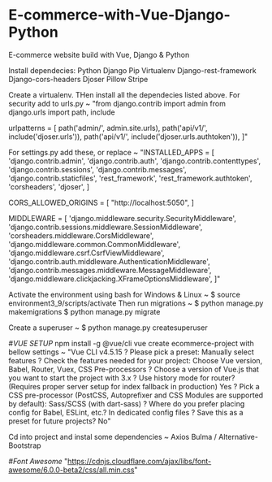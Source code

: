 # E-commerce-with-Vue-Django-Python

E-commerce website build with Vue, Django &amp; Python

Install dependecies:
Python
Django
Pip
Virtualenv
Django-rest-framework
Django-cors-headers
Djoser
Pillow
Stripe

Create a virtualenv. THen install all the dependecies listed above.
For security add to urls.py ~
"from django.contrib import admin
from django.urls import path, include

urlpatterns = [
path('admin/', admin.site.urls),
path('api/v1/', include('djoser.urls')),
path('api/v1/', include('djoser.urls.authtoken')),
]"

For settings.py add these, or replace ~
"INSTALLED_APPS = [
'django.contrib.admin',
'django.contrib.auth',
'django.contrib.contenttypes',
'django.contrib.sessions',
'django.contrib.messages',
'django.contrib.staticfiles',
'rest_framework',
'rest_framework.authtoken',
'corsheaders',
'djoser',
]

CORS_ALLOWED_ORIGINS = [
"http://localhost:5050",
]

MIDDLEWARE = [
'django.middleware.security.SecurityMiddleware',
'django.contrib.sessions.middleware.SessionMiddleware',
'corsheaders.middleware.CorsMiddleware',
'django.middleware.common.CommonMiddleware',
'django.middleware.csrf.CsrfViewMiddleware',
'django.contrib.auth.middleware.AuthenticationMiddleware',
'django.contrib.messages.middleware.MessageMiddleware',
'django.middleware.clickjacking.XFrameOptionsMiddleware',
]"

Activate the environment using bash for Windows & Linux ~
$ source environment3_9/scripts/activate
Then run migrations ~
$ python manage.py makemigrations
$ python manage.py migrate

Create a superuser ~
$ python manage.py createsuperuser

#_VUE SETUP_
npm install -g @vue/cli
vue create ecommerce-project with bellow settings ~
"Vue CLI v4.5.15
? Please pick a preset: Manually select features
? Check the features needed for your project: Choose Vue version, Babel, Router, Vuex, CSS Pre-processors
? Choose a version of Vue.js that you want to start the project with 3.x
? Use history mode for router? (Requires proper server setup for index fallback in production) Yes
? Pick a CSS pre-processor (PostCSS, Autoprefixer and CSS Modules are supported by default): Sass/SCSS (with dart-sass)
? Where do you prefer placing config for Babel, ESLint, etc.? In dedicated config files
? Save this as a preset for future projects? No"

Cd into project and instal some dependencies ~
Axios
Bulma / Alternative-Bootstrap

#_Font Awesome_
"https://cdnjs.cloudflare.com/ajax/libs/font-awesome/6.0.0-beta2/css/all.min.css"
